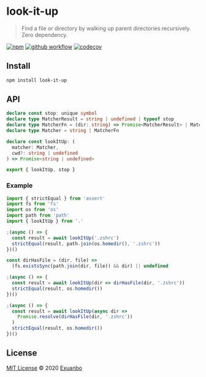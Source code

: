 # look-it-up

> Find a file or directory by walking up parent directories recursively. Zero dependency.

[![npm](https://img.shields.io/npm/v/look-it-up?style=flat-square)](https://www.npmjs.com/package/look-it-up)
[![github workflow](https://img.shields.io/github/workflow/status/exuanbo/look-it-up/Node.js%20CI/main?style=flat-square)](https://github.com/exuanbo/look-it-up/actions?query=workflow%3A%22Node.js+CI%22)
[![codecov](https://img.shields.io/codecov/c/gh/exuanbo/look-it-up?style=flat-square&token=speJkwSMKd)](https://codecov.io/gh/exuanbo/look-it-up)

## Install

```sh
npm install look-it-up
```

## API

```ts
declare const stop: unique symbol
declare type MatcherResult = string | undefined | typeof stop
declare type MatcherFn = (dir: string) => Promise<MatcherResult> | MatcherResult
declare type Matcher = string | MatcherFn

declare const lookItUp: (
  matcher: Matcher,
  cwd?: string | undefined
) => Promise<string | undefined>

export { lookItUp, stop }
```

### Example

```js
import { strictEqual } from 'assert'
import fs from 'fs'
import os from 'os'
import path from 'path'
import { lookItUp } from '.'

;(async () => {
  const result = await lookItUp('.zshrc')
  strictEqual(result, path.join(os.homedir(), '.zshrc'))
})()

const dirHasFile = (dir, file) =>
  (fs.existsSync(path.join(dir, file)) && dir) || undefined

;(async () => {
  const result = await lookItUp(dir => dirHasFile(dir, '.zshrc'))
  strictEqual(result, os.homedir())
})()

;(async () => {
  const result = await lookItUp(async dir =>
    Promise.resolve(dirHasFile(dir, '.zshrc'))
  )
  strictEqual(result, os.homedir())
})()
```

## License

[MIT License](https://github.com/exuanbo/look-it-up/blob/main/LICENSE) © 2020 [Exuanbo](https://github.com/exuanbo)
